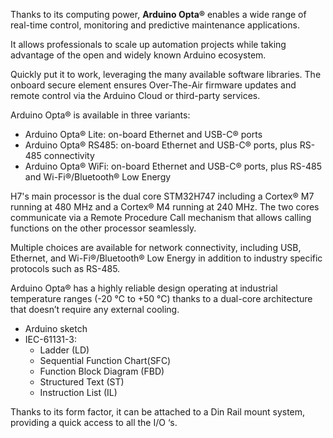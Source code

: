<FeatureDescription>

Thanks to its computing power, **Arduino Opta®** enables a wide range of real-time control, monitoring and predictive maintenance applications.

It allows professionals to scale up automation projects while taking advantage of the open and widely known Arduino ecosystem.

Quickly put it to work, leveraging the many available software libraries. The onboard secure element ensures Over-The-Air firmware updates and remote control via the Arduino Cloud or third-party services.

Arduino Opta® is available in three variants:
* Arduino Opta® Lite: on-board Ethernet and USB-C® ports
* Arduino Opta® RS485: on-board Ethernet and USB-C® ports, plus RS-485 connectivity
* Arduino Opta® WiFi: on-board Ethernet and USB-C® ports, plus RS-485 and Wi-Fi®/Bluetooth® Low Energy

</FeatureDescription>

<FeatureList>

<Feature title="STM32H747XI dual Cortex®-M7+M4 32bit low power Arm® MCU" image="mcu">

  H7's main processor is the dual core STM32H747 including a Cortex® M7 running at 480 MHz and a Cortex® M4 running at 240 MHz. The two cores communicate via a Remote Procedure Call mechanism that allows calling functions on the other processor seamlessly.
<FeatureWrapper>
  <FeatureLink title="Datasheet" url="https://content.arduino.cc/assets/Arduino-Portenta-H7_Datasheet_stm32h747xi.pdf" download/>
</FeatureWrapper>
</Feature>

<Feature title="Connectivity" image="wifi-bluetooth">

  Multiple choices are available for network connectivity, including USB, Ethernet, and Wi-Fi®/Bluetooth® Low Energy in addition to industry specific protocols such as RS-485.

</Feature>

<Feature title="Industrial temperature range" image="temperature-sensor">

  Arduino Opta® has a highly reliable design operating at industrial temperature ranges (-20 °C to +50 °C) thanks to a dual-core architecture that doesn’t require any external cooling.

</Feature>

<Feature title="Programming Languages Supported" image="file-icon">

  * Arduino sketch
  * IEC-61131-3:
    * Ladder (LD)
    * Sequential Function Chart(SFC)
    * Function Block Diagram (FBD)
    * Structured Text (ST)
    * Instruction List (IL)

</Feature>

<Feature title="Suitable to DIN Rail" image="configurability">

  Thanks to its form factor, it can be attached to a Din Rail mount system, providing a quick access to all the I/O ‘s.

</Feature>

</FeatureList>
